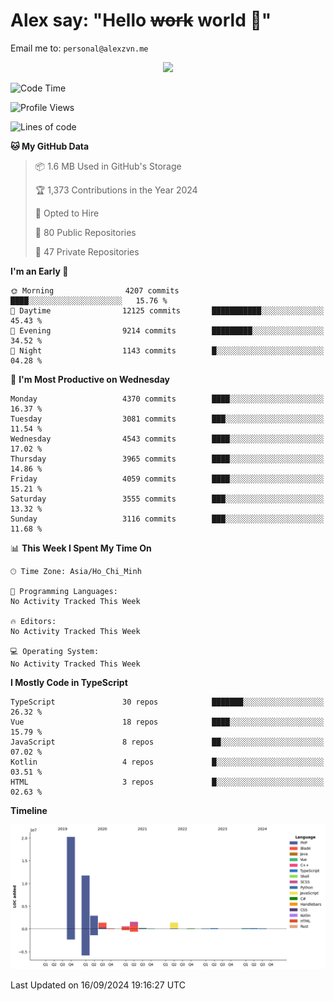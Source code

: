 # Alex say: "Hello ~~work~~ world 🐾"
Email me to: `personal@alexzvn.me`


<p align=center>
  <a href="https://skillicons.dev">
    <img src="https://skillicons.dev/icons?i=ts,js,php,nodejs,bun,vue,nuxt,react,svelte,tauri,laravel,rust,mongodb,docker,electron,redis,rabbitmq,tailwind,git,cloudflare,elysia,mysql,nginx,rollupjs,sentry,ubuntu,yarn,html,css,vite" />
  </a>
</p>

<!--START_SECTION:waka-->
![Code Time](http://img.shields.io/badge/Code%20Time-1%2C066%20hrs%2055%20mins-blue)

![Profile Views](http://img.shields.io/badge/Profile%20Views-0-blue)

![Lines of code](https://img.shields.io/badge/From%20Hello%20World%20I%27ve%20Written-40.6%20million%20lines%20of%20code-blue)

**🐱 My GitHub Data** 

> 📦 1.6 MB Used in GitHub's Storage 
 > 
> 🏆 1,373 Contributions in the Year 2024
 > 
> 💼 Opted to Hire
 > 
> 📜 80 Public Repositories 
 > 
> 🔑 47 Private Repositories 
 > 
**I'm an Early 🐤** 

```text
🌞 Morning                4207 commits        ████░░░░░░░░░░░░░░░░░░░░░   15.76 % 
🌆 Daytime                12125 commits       ███████████░░░░░░░░░░░░░░   45.43 % 
🌃 Evening                9214 commits        █████████░░░░░░░░░░░░░░░░   34.52 % 
🌙 Night                  1143 commits        █░░░░░░░░░░░░░░░░░░░░░░░░   04.28 % 
```
📅 **I'm Most Productive on Wednesday** 

```text
Monday                   4370 commits        ████░░░░░░░░░░░░░░░░░░░░░   16.37 % 
Tuesday                  3081 commits        ███░░░░░░░░░░░░░░░░░░░░░░   11.54 % 
Wednesday                4543 commits        ████░░░░░░░░░░░░░░░░░░░░░   17.02 % 
Thursday                 3965 commits        ████░░░░░░░░░░░░░░░░░░░░░   14.86 % 
Friday                   4059 commits        ████░░░░░░░░░░░░░░░░░░░░░   15.21 % 
Saturday                 3555 commits        ███░░░░░░░░░░░░░░░░░░░░░░   13.32 % 
Sunday                   3116 commits        ███░░░░░░░░░░░░░░░░░░░░░░   11.68 % 
```


📊 **This Week I Spent My Time On** 

```text
🕑︎ Time Zone: Asia/Ho_Chi_Minh

💬 Programming Languages: 
No Activity Tracked This Week

🔥 Editors: 
No Activity Tracked This Week

💻 Operating System: 
No Activity Tracked This Week
```

**I Mostly Code in TypeScript** 

```text
TypeScript               30 repos            ███████░░░░░░░░░░░░░░░░░░   26.32 % 
Vue                      18 repos            ████░░░░░░░░░░░░░░░░░░░░░   15.79 % 
JavaScript               8 repos             ██░░░░░░░░░░░░░░░░░░░░░░░   07.02 % 
Kotlin                   4 repos             █░░░░░░░░░░░░░░░░░░░░░░░░   03.51 % 
HTML                     3 repos             █░░░░░░░░░░░░░░░░░░░░░░░░   02.63 % 
```



**Timeline**

![Lines of Code chart](https://raw.githubusercontent.com/alexzvn/alexzvn/main/assets/bar_graph.png)


 Last Updated on 16/09/2024 19:16:27 UTC
<!--END_SECTION:waka-->

